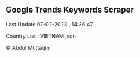 

## Google Trends Keywords Scraper 
 
Last Update 07-02-2023 , 14:36:47

Country List :
VIETNAM.json



© Abdul Muttaqin 
